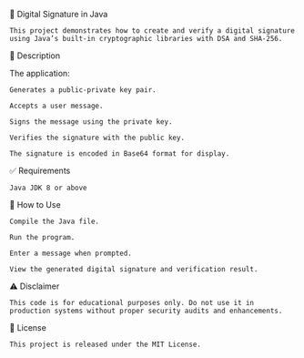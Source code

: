 🔐 Digital Signature in Java

    This project demonstrates how to create and verify a digital signature using Java’s built-in cryptographic libraries with DSA and SHA-256.
📝 Description

   The application:

    Generates a public-private key pair.

    Accepts a user message.

    Signs the message using the private key.

    Verifies the signature with the public key.

    The signature is encoded in Base64 format for display.
✅ Requirements

    Java JDK 8 or above

🚀 How to Use

    Compile the Java file.

    Run the program.

    Enter a message when prompted.

    View the generated digital signature and verification result.

⚠️ Disclaimer

    This code is for educational purposes only. Do not use it in production systems without proper security audits and enhancements.
📄 License

    This project is released under the MIT License.

